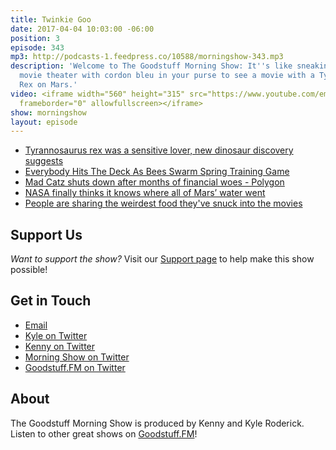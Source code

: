 ```yaml
---
title: Twinkie Goo
date: 2017-04-04 10:03:00 -06:00
position: 3
episode: 343
mp3: http://podcasts-1.feedpress.co/10588/morningshow-343.mp3
description: 'Welcome to The Goodstuff Morning Show: It''s like sneaking into the
  movie theater with cordon bleu in your purse to see a movie with a Tyrannosaurus
  Rex on Mars.'
video: <iframe width="560" height="315" src="https://www.youtube.com/embed/q1HsWgyxBow"
  frameborder="0" allowfullscreen></iframe>
show: morningshow
layout: episode
---
```


* [Tyrannosaurus rex was a sensitive lover, new dinosaur discovery suggests](https://www.theguardian.com/science/2017/mar/30/tyrannosaurus-rex-was-a-sensitive-lover-new-dinosaur-discovery-suggests)
* [Everybody Hits The Deck As Bees Swarm Spring Training Game](http://deadspin.com/everybody-hits-the-deck-as-bees-swarm-spring-training-g-1793874848)
* [Mad Catz shuts down after months of financial woes - Polygon](http://www.polygon.com/2017/3/31/15137812/mad-catz-shut-down-bankruptcy)
* [NASA finally thinks it knows where all of Mars’ water went](https://www.yahoo.com/tech/nasa-finally-thinks-knows-where-mars-water-went-175759986.html)
* [People are sharing the weirdest food they've snuck into the movies](http://www.breakingnews.ie/discover/people-are-sharing-the-weirdest-food-theyve-snuck-into-the-movies-784117.html)

## Support Us
*Want to support the show?* Visit our [Support page](/support) to help make this show possible!

## Get in Touch
* [Email](mailto:kyle@goodstuff.fm)
* [Kyle on Twitter](http://twitter.com/dogburps)
* [Kenny on Twitter](http://twitter.com/pizzarobotics)
* [Morning Show on Twitter](http://twitter.com/morningshowam)
* [Goodstuff.FM on Twitter](http://twitter.com/goodstufffm)

## About
The Goodstuff Morning Show is produced by Kenny and Kyle Roderick. Listen to other great shows on [Goodstuff.FM](http://goodstuff.fm/shows)!